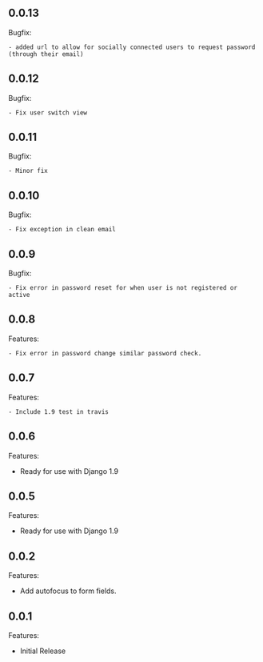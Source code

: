 
## 0.0.13

Bugfix:

    - added url to allow for socially connected users to request password (through their email)

## 0.0.12

Bugfix:

    - Fix user switch view

## 0.0.11

Bugfix:

    - Minor fix

## 0.0.10

Bugfix:

    - Fix exception in clean email

## 0.0.9

Bugfix:

    - Fix error in password reset for when user is not registered or active

## 0.0.8

Features:

    - Fix error in password change similar password check.

## 0.0.7

Features:

    - Include 1.9 test in travis

## 0.0.6

Features:

  - Ready for use with Django 1.9

## 0.0.5

Features:

  - Ready for use with Django 1.9

## 0.0.2

Features:

  - Add autofocus to form fields.

## 0.0.1

Features:

  - Initial Release

